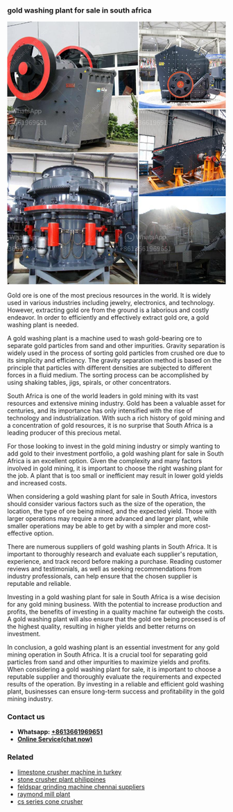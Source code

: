 <h3>gold washing plant for sale in south africa</h3><img src='1706755796.jpg' alt=''><p>Gold ore is one of the most precious resources in the world. It is widely used in various industries including jewelry, electronics, and technology. However, extracting gold ore from the ground is a laborious and costly endeavor. In order to efficiently and effectively extract gold ore, a gold washing plant is needed.</p><p>A gold washing plant is a machine used to wash gold-bearing ore to separate gold particles from sand and other impurities. Gravity separation is widely used in the process of sorting gold particles from crushed ore due to its simplicity and efficiency. The gravity separation method is based on the principle that particles with different densities are subjected to different forces in a fluid medium. The sorting process can be accomplished by using shaking tables, jigs, spirals, or other concentrators.</p><p>South Africa is one of the world leaders in gold mining with its vast resources and extensive mining industry. Gold has been a valuable asset for centuries, and its importance has only intensified with the rise of technology and industrialization. With such a rich history of gold mining and a concentration of gold resources, it is no surprise that South Africa is a leading producer of this precious metal.</p><p>For those looking to invest in the gold mining industry or simply wanting to add gold to their investment portfolio, a gold washing plant for sale in South Africa is an excellent option. Given the complexity and many factors involved in gold mining, it is important to choose the right washing plant for the job. A plant that is too small or inefficient may result in lower gold yields and increased costs.</p><p>When considering a gold washing plant for sale in South Africa, investors should consider various factors such as the size of the operation, the location, the type of ore being mined, and the expected yield. Those with larger operations may require a more advanced and larger plant, while smaller operations may be able to get by with a simpler and more cost-effective option.</p><p>There are numerous suppliers of gold washing plants in South Africa. It is important to thoroughly research and evaluate each supplier's reputation, experience, and track record before making a purchase. Reading customer reviews and testimonials, as well as seeking recommendations from industry professionals, can help ensure that the chosen supplier is reputable and reliable.</p><p>Investing in a gold washing plant for sale in South Africa is a wise decision for any gold mining business. With the potential to increase production and profits, the benefits of investing in a quality machine far outweigh the costs. A gold washing plant will also ensure that the gold ore being processed is of the highest quality, resulting in higher yields and better returns on investment.</p><p>In conclusion, a gold washing plant is an essential investment for any gold mining operation in South Africa. It is a crucial tool for separating gold particles from sand and other impurities to maximize yields and profits. When considering a gold washing plant for sale, it is important to choose a reputable supplier and thoroughly evaluate the requirements and expected results of the operation. By investing in a reliable and efficient gold washing plant, businesses can ensure long-term success and profitability in the gold mining industry.</p><h3>Contact us</h3><ul><li><strong>Whatsapp:&nbsp;<a href="https://wa.me/8613661969651">+8613661969651</a></strong></li><li><a href="https://swt.shibang-china.com/?git&amp;zhl&amp;gold washing plant for sale in south africa"><strong>Online Service(chat now)</strong></a></li></ul><h3>Related</h3><ul><li><a href='limestone crusher machine in turkey.md'>limestone crusher machine in turkey</a></li><li><a href='stone crusher plant philippines.md'>stone crusher plant philippines</a></li><li><a href='feldspar grinding machine chennai suppliers.md'>feldspar grinding machine chennai suppliers</a></li><li><a href='raymond mill plant.md'>raymond mill plant</a></li><li><a href='cs series cone crusher.md'>cs series cone crusher</a></li></ul>